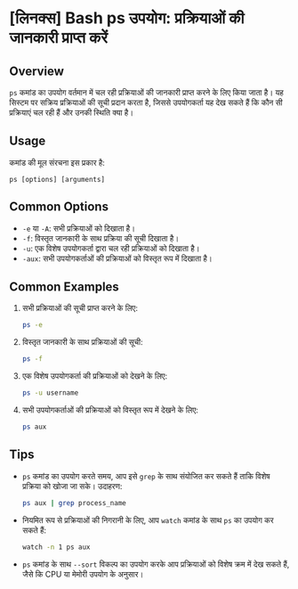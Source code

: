 # [लिनक्स] Bash ps उपयोग: प्रक्रियाओं की जानकारी प्राप्त करें

## Overview
`ps` कमांड का उपयोग वर्तमान में चल रही प्रक्रियाओं की जानकारी प्राप्त करने के लिए किया जाता है। यह सिस्टम पर सक्रिय प्रक्रियाओं की सूची प्रदान करता है, जिससे उपयोगकर्ता यह देख सकते हैं कि कौन सी प्रक्रियाएं चल रही हैं और उनकी स्थिति क्या है।

## Usage
कमांड की मूल संरचना इस प्रकार है:
```
ps [options] [arguments]
```

## Common Options
- `-e` या `-A`: सभी प्रक्रियाओं को दिखाता है।
- `-f`: विस्तृत जानकारी के साथ प्रक्रिया की सूची दिखाता है।
- `-u`: एक विशेष उपयोगकर्ता द्वारा चल रही प्रक्रियाओं को दिखाता है।
- `-aux`: सभी उपयोगकर्ताओं की प्रक्रियाओं को विस्तृत रूप में दिखाता है।

## Common Examples
1. सभी प्रक्रियाओं की सूची प्राप्त करने के लिए:
   ```bash
   ps -e
   ```

2. विस्तृत जानकारी के साथ प्रक्रियाओं की सूची:
   ```bash
   ps -f
   ```

3. एक विशेष उपयोगकर्ता की प्रक्रियाओं को देखने के लिए:
   ```bash
   ps -u username
   ```

4. सभी उपयोगकर्ताओं की प्रक्रियाओं को विस्तृत रूप में देखने के लिए:
   ```bash
   ps aux
   ```

## Tips
- `ps` कमांड का उपयोग करते समय, आप इसे `grep` के साथ संयोजित कर सकते हैं ताकि विशेष प्रक्रिया को खोजा जा सके। उदाहरण:
  ```bash
  ps aux | grep process_name
  ```
- नियमित रूप से प्रक्रियाओं की निगरानी के लिए, आप `watch` कमांड के साथ `ps` का उपयोग कर सकते हैं:
  ```bash
  watch -n 1 ps aux
  ```
- `ps` कमांड के साथ `--sort` विकल्प का उपयोग करके आप प्रक्रियाओं को विशेष क्रम में देख सकते हैं, जैसे कि CPU या मेमोरी उपयोग के अनुसार।